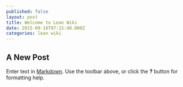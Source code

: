 ```yaml
---
published: false
layout: post
title: Welcome to Lean Wiki
date: 2015-09-16T07:15:40.000Z
categories: lean wiki
---
```


## A New Post

Enter text in [Markdown](http://daringfireball.net/projects/markdown/). Use the toolbar above, or click the **?** button for formatting help.
